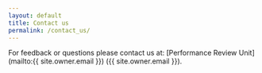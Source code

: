 ```yaml
---
layout: default
title: Contact us
permalink: /contact_us/
---
```


For feedback or questions please contact us at: [Performance Review Unit](mailto:{{ site.owner.email }}) ({{ site.owner.email }}).
